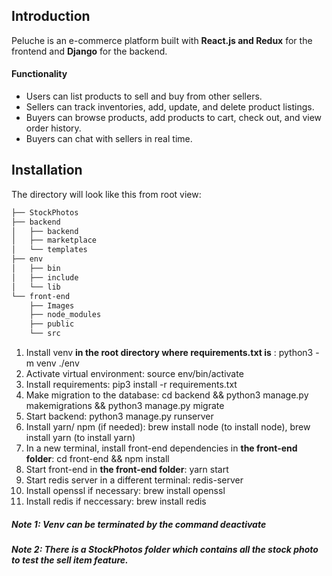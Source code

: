 ## Introduction
Peluche is an e-commerce platform built with **React.js and Redux** for the frontend and **Django** for the backend.
#### Functionality
- Users can list products to sell and buy from other sellers.
- Sellers can track inventories, add, update, and delete product listings.
- Buyers can browse products, add products to cart, check out, and view order history.
- Buyers can chat with sellers in real time.

## Installation 

The directory will look like this from root view:
```bash
├── StockPhotos
├── backend
│   ├── backend
│   ├── marketplace
│   └── templates
├── env
│   ├── bin
│   ├── include
│   └── lib
└── front-end
    ├── Images
    ├── node_modules
    ├── public
    └── src
 ```

1. Install venv **in the root directory where requirements.txt is** : python3 -m venv ./env
2. Activate virtual environment: source env/bin/activate
3. Install requirements: pip3 install -r requirements.txt
4. Make migration to the database: cd backend && python3 manage.py makemigrations && python3 manage.py migrate
5. Start backend: python3 manage.py runserver
6. Install yarn/ npm (if needed): brew install node (to install node), brew install yarn (to install yarn) 
7. In a new terminal, install front-end dependencies in **the front-end folder**: cd front-end && npm install 
8. Start front-end in **the front-end folder**: yarn start
9. Start redis server in a different terminal: redis-server 
10. Install openssl if necessary: brew install openssl
11. Install redis if neccessary: brew install redis 

##### Note 1: Venv can be terminated by the command deactivate 
##### Note 2: There is a StockPhotos folder which contains all the stock photo to test the sell item feature.


